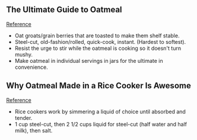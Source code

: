 ## The Ultimate Guide to Oatmeal
[Reference](http://www.thekitchn.com/the-ultimate-guide-to-oatmeal-tips-from-the-kitchn-208742)

- Oat groats/grain berries that are toasted to make them shelf stable.
- Steel-cut, old-fashion/rolled, quick-cook, instant. (Hardest to softest).
- Resist the urge to stir while the oatmeal is cooking so it doesn't turn mushy.
- Make oatmeal in individual servings in jars for the ultimate in convenience.

## Why Oatmeal Made in a Rice Cooker Is Awesome
[Reference](http://www.thekitchn.com/oatmeal-made-in-a-rice-cooker-is-awesome-tips-from-the-kitchn-208451)

- Rice cookers work by simmering a liquid of choice until absorbed and tender.
- 1 cup steel-cut, then 2 1/2 cups liquid for steel-cut (half water and half milk), then salt.
